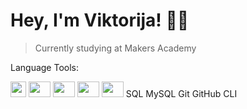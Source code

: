 # Hey, I'm Viktorija! 👋🏼 #

> Currently studying at  Makers Academy

Language Tools:

<img src="https://i.imgur.com/QJYna1V.png" width="25" height="25"> <img src="https://i.ibb.co/DQHgqnC/ruby.png" width="35" height="25"> <img src="https://i.ibb.co/Dk4cGx5/html.png" width="35" height="25"> <img src="https://i.ibb.co/3vsLb9v/java.png" width="35" height="25"> <img src="https://i.ibb.co/KrTJv5b/node.png" width="35" height="25">
SQL
MySQL
Git
GitHub
CLI
